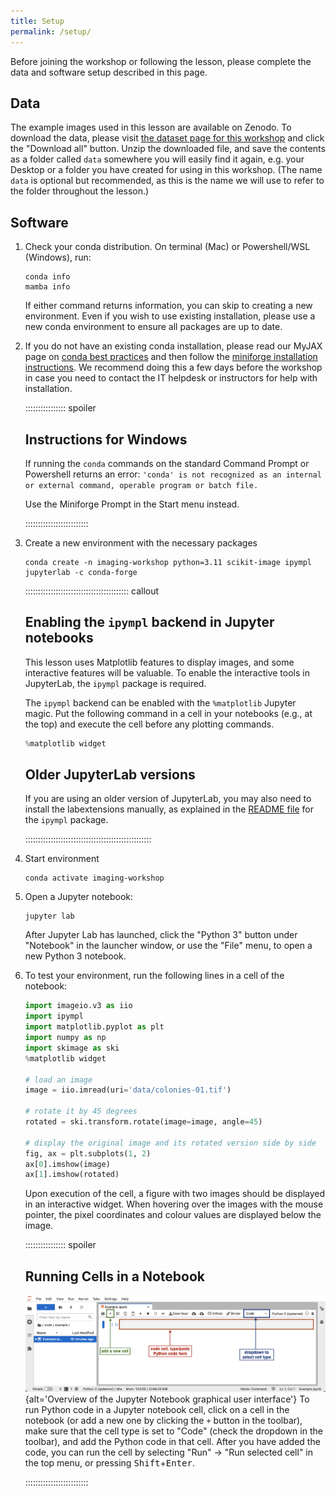 ```yaml
---
title: Setup
permalink: /setup/
---
```


Before joining the workshop or following the lesson, please complete the data and software setup described in this page.

## Data

The example images used in this lesson are available on Zenodo.
To download the data, please visit [the dataset page for this workshop](https://zenodo.org/doi/10.5281/zenodo.10839732)
and click the "Download all" button.
Unzip the downloaded file, and save the contents as a folder  called `data` somewhere you will easily find it again,
e.g. your Desktop or a folder you have created for using in this workshop.
(The name `data` is optional but recommended, as this is the name we will use to refer to the folder throughout the lesson.)

## Software

1. Check your conda distribution. On terminal (Mac) or Powershell/WSL (Windows), run:

   ```shell
   conda info
   mamba info
   ```
   If either command returns information, you can skip to creating a new environment. Even if you wish to use existing
   installation, please use a new conda environment to ensure all packages are up to date.

2. If you do not have an existing conda installation, please read our MyJAX page on [conda best practices](http://jacksonlaboratory.sharepoint.com/sites/ResearchIT/SitePages/Best-practices-with-conda.aspx) and then follow the [miniforge installation instructions](http://jacksonlaboratory.sharepoint.com/sites/ResearchIT/SitePages/conda_installing_miniforge.aspx). We recommend doing this a few days before the workshop in case you need to contact the IT helpdesk or instructors for help with installation.

   ::::::::::::::::  spoiler

   ## Instructions for Windows

   If running the `conda` commands on the standard Command Prompt or Powershell returns an error:
   `'conda' is not recognized as an internal or external command, operable program or batch file.`

   Use the Miniforge Prompt in the Start menu instead.

   :::::::::::::::::::::::::

3. Create a new environment with the necessary packages

   ```shell
   conda create -n imaging-workshop python=3.11 scikit-image ipympl jupyterlab -c conda-forge
   ```

   :::::::::::::::::::::::::::::::::::::::::  callout

   ## Enabling the  `ipympl`  backend in Jupyter notebooks

   This lesson uses Matplotlib features to display images, and some
   interactive features will be valuable. To enable the interactive
   tools in JupyterLab, the `ipympl` package is required.

   The `ipympl` backend can be enabled with the `%matplotlib` Jupyter
   magic. Put the following command in a cell in your notebooks
   (e.g., at the top) and execute the cell before any plotting commands.

   ```python
   %matplotlib widget
   ```

   ## Older JupyterLab versions

   If you are using an older version of JupyterLab, you may also need
   to install the labextensions manually, as explained in the [README
   file](https://github.com/matplotlib/ipympl#readme) for the `ipympl`
   package.

   ::::::::::::::::::::::::::::::::::::::::::::::::::

4. Start environment

   ```shell
   conda activate imaging-workshop
   ```

3. Open a Jupyter notebook:

   ```shell
   jupyter lab
   ```

   After Jupyter Lab has launched, click the "Python 3" button under "Notebook" in the launcher window,
   or use the "File" menu, to open a new Python 3 notebook.

4. To test your environment, run the following lines in a cell of the notebook:

   ```python
   import imageio.v3 as iio
   import ipympl
   import matplotlib.pyplot as plt
   import numpy as np
   import skimage as ski
   %matplotlib widget

   # load an image
   image = iio.imread(uri='data/colonies-01.tif')

   # rotate it by 45 degrees
   rotated = ski.transform.rotate(image=image, angle=45)

   # display the original image and its rotated version side by side
   fig, ax = plt.subplots(1, 2)
   ax[0].imshow(image)
   ax[1].imshow(rotated)
   ```

   Upon execution of the cell, a figure with two images should be displayed in an interactive widget. When hovering over the images with the mouse pointer, the pixel coordinates and colour values are displayed below the image.

   ::::::::::::::::  spoiler

   ## Running Cells in a Notebook

   ![](fig/jupyter_overview.png){alt='Overview of the Jupyter Notebook graphical user interface'}
   To run Python code in a Jupyter notebook cell, click on a cell in the notebook
   (or add a new one by clicking the `+` button in the toolbar),
   make sure that the cell type is set to "Code" (check the dropdown in the toolbar),
   and add the Python code in that cell.
   After you have added the code,
   you can run the cell by selecting "Run" -> "Run selected cell" in the top menu,
   or pressing <kbd>Shift</kbd>\+<kbd>Enter</kbd>.

   :::::::::::::::::::::::::
